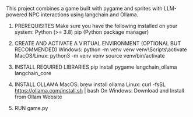 This project combines a game built with pygame and sprites with 
LLM-powered NPC interactions using langchain and Ollama.

1. PREREQUISITES
Make sure you have the following installed on your system:
	Python (>= 3.8)
	pip (Python package manager)

2. CREATE AND ACTIVATE A VIRTUAL ENVIRONMENT (OPTIONAL BUT RECOMMENDED)
	Windows:
		python -m venv venv
		venv\Scripts\activate
	MacOS/Linux:
		python3 -m venv venv
		source venv/bin/activate

3. INSTALL REQUIRED LIBRARIES
	pip install pygame langchain_ollama langchain_core

4. INSTALL OLLAMA
	MacOS:
		brew install ollama
	Linux:
		curl -fsSL https://ollama.com/install.sh | bash
	On Windows:
		Download and Install from Ollam Website

5. RUN game.py
